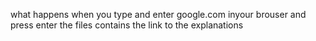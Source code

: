 what happens when you type and enter google.com inyour brouser and press enter
the files contains the link to the explanations
